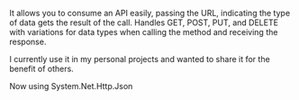 It allows you to consume an API easily, passing the URL, indicating the type of data gets the result of the call.
Handles GET, POST, PUT, and DELETE with variations for data types when calling the method and receiving the response.

I currently use it in my personal projects and wanted to share it for the benefit of others.

Now using System.Net.Http.Json